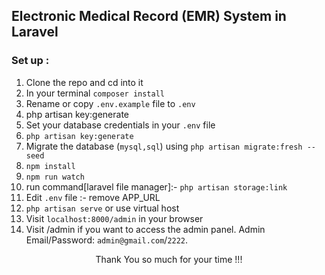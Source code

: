 ## Electronic Medical Record (EMR) System in Laravel

### Set up :

1. Clone the repo and cd into it
2. In your terminal ```composer install```
3. Rename or copy ```.env.example``` file to ``.env``
4. php artisan key:generate
5. Set your database credentials in your ```.env``` file
6. ```php artisan key:generate```
7. Migrate the database (```mysql,sql```) using ```php artisan migrate:fresh --seed```
8. ```npm install```
9. ```npm run watch```
10. run command[laravel file manager]:-  ```php artisan storage:link```
11. Edit ```.env``` file :- remove APP_URL
10. ```php artisan serve``` or use virtual host
11. Visit ```localhost:8000/admin``` in your browser
12. Visit /admin if you want to access the admin panel. Admin Email/Password: ```admin@gmail.com```/```2222```. 

<p style="text-align:center">Thank You so much for your time !!!</p>

